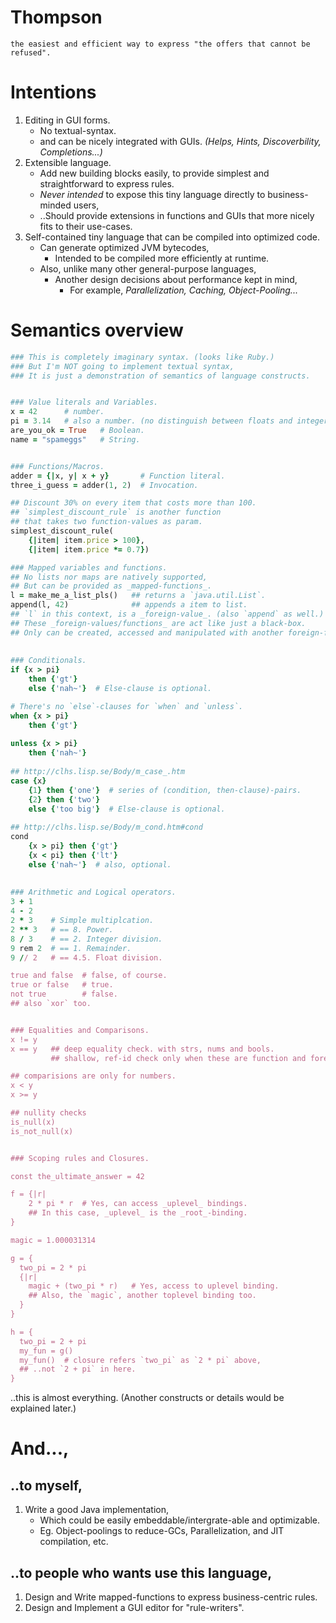 # Thompson

    the easiest and efficient way to express "the offers that cannot be refused".


# Intentions

1. Editing in GUI forms.   
    * No textual-syntax.
    * and can be nicely integrated with GUIs. _(Helps, Hints,
     Discoverbility, Completions...)_
2. Extensible language.
    * Add new building blocks easily, to provide simplest and
      straightforward to express rules.
    * *Never intended* to expose this tiny language directly to
      business-minded users,
    * ..Should provide extensions in functions and GUIs that more
      nicely fits to their use-cases.
3. Self-contained tiny language that can be compiled into optimized code.
    * Can generate optimized JVM bytecodes,
      * Intended to be compiled more efficiently at runtime.
    * Also, unlike many other general-purpose languages,
       * Another design decisions about performance kept in mind,
         * For example, _Parallelization, Caching, Object-Pooling..._
       
# Semantics overview

```ruby
### This is completely imaginary syntax. (looks like Ruby.)
### But I'm NOT going to implement textual syntax,
### It is just a demonstration of semantics of language constructs.


### Value literals and Variables.
x = 42      # number.
pi = 3.14   # also a number. (no distinguish between floats and integers)
are_you_ok = True   # Boolean.
name = "spameggs"   # String.


### Functions/Macros.
adder = {|x, y| x + y}       # Function literal.
three_i_guess = adder(1, 2)  # Invocation.

## Discount 30% on every item that costs more than 100.
## `simplest_discount_rule` is another function
## that takes two function-values as param.
simplest_discount_rule(
    {|item| item.price > 100},
    {|item| item.price *= 0.7})

### Mapped variables and functions.
## No lists nor maps are natively supported,
## But can be provided as _mapped-functions_.
l = make_me_a_list_pls()   ## returns a `java.util.List`.
append(l, 42)              ## appends a item to list.
## `l` in this context, is a _foreign-value_. (also `append` as well.)
## These _foreign-values/functions_ are act like just a black-box.
## Only can be created, accessed and manipulated with another foreign-functions.
    
    
### Conditionals.
if {x > pi} 
    then {'gt'} 
    else {'nah~'}  # Else-clause is optional.

# There's no `else`-clauses for `when` and `unless`.
when {x > pi}
    then {'gt'}
    
unless {x > pi}
    then {'nah~'}
    
## http://clhs.lisp.se/Body/m_case_.htm    
case {x}
    {1} then {'one'}  # series of (condition, then-clause)-pairs.
    {2} then {'two'}
    else {'too big'}  # Else-clause is optional.
    
## http://clhs.lisp.se/Body/m_cond.htm#cond
cond
    {x > pi} then {'gt'}
    {x < pi} then {'lt'}
    else {'nah~'}  # also, optional.    
    
    
### Arithmetic and Logical operators.
3 + 1
4 - 2
2 * 3    # Simple multiplcation.
2 ** 3   # == 8. Power.
8 / 3    # == 2. Integer division.
9 rem 2  # == 1. Remainder.
9 // 2   # == 4.5. Float division.

true and false  # false, of course.
true or false   # true.
not true        # false.
## also `xor` too.


### Equalities and Comparisons.
x != y
x == y   ## deep equality check. with strs, nums and bools.
         ## shallow, ref-id check only when these are function and foreign.

## comparisions are only for numbers.
x < y
x >= y

## nullity checks
is_null(x)
is_not_null(x)


### Scoping rules and Closures.

const the_ultimate_answer = 42

f = {|r|
    2 * pi * r  # Yes, can access _uplevel_ bindings.
    ## In this case, _uplevel_ is the _root_-binding.
}

magic = 1.000031314

g = {
  two_pi = 2 * pi
  {|r|
    magic + (two_pi * r)   # Yes, access to uplevel binding.
    ## Also, the `magic`, another toplevel binding too.
  }
}

h = {
  two_pi = 2 + pi
  my_fun = g()
  my_fun()  # closure refers `two_pi` as `2 * pi` above, 
  ## ..not `2 + pi` in here.
}

```

..this is almost everything. 
(Another constructs or details would be explained later.)


# And...,

## ..to myself,
1. Write a good Java implementation,
    * Which could be easily embeddable/intergrate-able and optimizable.
    * Eg. Object-poolings to reduce-GCs, Parallelization, and JIT compilation, etc.
   
## ..to people who wants use this language,
1. Design and Write mapped-functions to express business-centric rules.
2. Design and Implement a GUI editor for "rule-writers".

